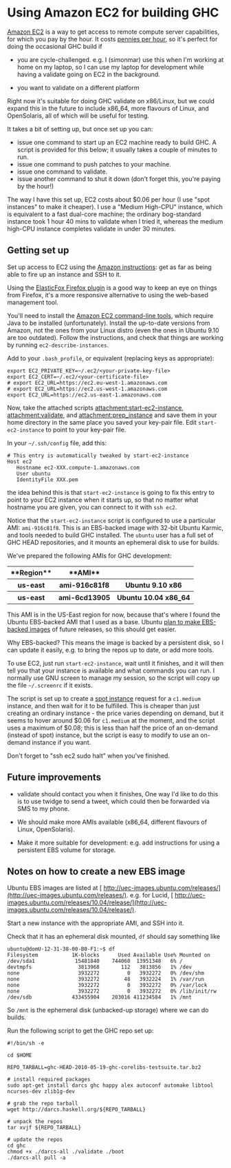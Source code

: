 # Using Amazon EC2 for building GHC

[ Amazon EC2](http://aws.amazon.com/ec2/) is a way to get access to
remote compute server capabilities, for which you pay by the hour.  It
costs [ pennies per hour](http://aws.amazon.com/ec2/#pricing), so it's
perfect for doing the occasional GHC build if

- you are cycle-challenged. e.g. I (simonmar) use this when I'm
  working at home on my laptop, so I can use my laptop for
  development while having a validate going on EC2 in the background.

- you want to validate on a different platform


Right now it's suitable for doing GHC validate on x86/Linux, but we
could expand this in the future to include x86_64, more flavours of
Linux, and OpenSolaris, all of which will be useful for testing.


It takes a bit of setting up, but once set up you can:

- issue one command to start up an EC2 machine ready to build GHC.  A
  script is provided for this below; it usually takes a couple of
  minutes to run.
- issue one command to push patches to your machine.
- issue one command to validate.
- issue another command to shut it down (don't forget this, you're
  paying by the hour!)


The way I have this set up, EC2 costs about $0.06 per hour (I use
"spot instances" to make it cheaper).  I use a "Medium High-CPU"
instance, which is equivalent to a fast dual-core machine; the
ordinary bog-standard instance took 1 hour 40 mins to validate when I
tried it, whereas the medium high-CPU instance completes validate in
under 30 minutes.

## Getting set up


Set up access to EC2 using the
[ Amazon instructions](http://docs.amazonwebservices.com/AWSEC2/latest/GettingStartedGuide/): get as far as being able to fire up an instance
and SSH to it.


Using the
[ ElasticFox Firefox plugin](http://developer.amazonwebservices.com/connect/entry.jspa?externalID=609) is a good way to keep an eye on things from
Firefox, it's a more responsive alternative to using the web-based
management tool.


You'll need to install the [ Amazon EC2 command-line tools](http://docs.amazonwebservices.com/AWSEC2/latest/CommandLineReference/), which require Java to be installed (unfortunately).  Install the up-to-date versions from Amazon, not the ones from your Linux distro (even the ones in Ubuntu 9.10 are too outdated).  Follow the instructions, and check that things are working by running `ec2-describe-instances`.


Add to your `.bash_profile`, or equivalent (replacing keys as appropriate):

```wiki
export EC2_PRIVATE_KEY=~/.ec2/<your-private-key-file>
export EC2_CERT=~/.ec2/<your-certificate-file>
# export EC2_URL=https://ec2.eu-west-1.amazonaws.com
# export EC2_URL=https://ec2.us-west-1.amazonaws.com
export EC2_URL=https://ec2.us-east-1.amazonaws.com
```


Now, take the attached scripts [attachment:start-ec2-instance](/trac/ghc/attachment/wiki/AmazonEC2/start-ec2-instance)[](/trac/ghc/raw-attachment/wiki/AmazonEC2/start-ec2-instance),
[attachment:validate](/trac/ghc/attachment/wiki/AmazonEC2/validate)[](/trac/ghc/raw-attachment/wiki/AmazonEC2/validate), and [attachment:prep_instance](/trac/ghc/attachment/wiki/AmazonEC2/prep_instance)[](/trac/ghc/raw-attachment/wiki/AmazonEC2/prep_instance) and save them in
your home directory in the same place you saved your key-pair file.
Edit `start-ec2-instance` to point to your key-pair file.


In your `~/.ssh/config` file, add this:

```wiki
# This entry is automatically tweaked by start-ec2-instance
Host ec2
   Hostname ec2-XXX.compute-1.amazonaws.com
   User ubuntu
   IdentityFile XXX.pem
```


the idea behind this is that `start-ec2-instance` is going to fix this
entry to point to your EC2 instance when it starts up, so that no
matter what hostname you are given, you can connect to it with `ssh ec2`.


Notice that the `start-ec2-instance` script is configured to use a
particular AMI: `ami-916c81f8`.  This is an EBS-backed image with
32-bit Ubuntu Karmic, and tools needed to build GHC installed.  The
`ubuntu` user has a full set of GHC HEAD repositories, and it mounts an ephemeral disk to use for builds.


We've prepared the following AMIs for GHC development:

<table><tr><th>**Region**</th>
<th>**AMI**</th>
<th></th></tr>
<tr><th>us-east</th>
<th>ami-916c81f8</th>
<th>Ubuntu 9.10 x86
</th></tr>
<tr><th>us-east</th>
<th>ami-6cd13905</th>
<th>Ubuntu 10.04 x86_64
</th></tr></table>


This AMI is in the US-East region for now, because that's where I
found the Ubuntu EBS-backed AMI that I used as a base.  Ubuntu [ plan to make EBS-backed images](https://wiki.ubuntu.com/ServerLucidEc2EBSRoot) of future releases, so this should get easier.


Why EBS-backed? This means the image is backed by a persistent disk,
so I can update it easily, e.g. to bring the repos up to date, or add
more tools.


To use EC2, just run `start-ec2-instance`, wait until it finishes, and
it will then tell you that your instance is available and what
commands you can run.  I normally use GNU screen to manage my session,
so the script will copy up the file `~/.screenrc` if it exists.


The script is set up to create a
[ spot instance](http://aws.amazon.com/ec2/spot-instances/) request for
a `c1.medium` instance, and then wait for it to be fulfilled.  This is
cheaper than just creating an ordinary instance - the price varies
depending on demand, but it seems to hover around $0.06 for
`c1.medium` at the moment, and the script uses a maximum of $0.08;
this is less than half the price of an on-demand (instead of spot)
instance, but the script is easy to modify to use an on-demand instance if you want.


Don't forget to "ssh ec2 sudo halt" when you've finished.

## Future improvements

- validate should contact you when it finishes, One way I'd like to
  do this is to use twidge to send a tweet, which could then be
  forwarded via SMS to my phone.

- We should make more AMIs available (x86_64, different flavours of
  Linux, OpenSolaris).

- Make it more suitable for development: e.g. add instructions for
  using a persistent EBS volume for storage.

## Notes on how to create a new EBS image


Ubuntu EBS images are listed at [ http://uec-images.ubuntu.com/releases/](http://uec-images.ubuntu.com/releases/).  e.g. for Lucid,  [ http://uec-images.ubuntu.com/releases/10.04/release/](http://uec-images.ubuntu.com/releases/10.04/release/).


Start a new instance with the appropriate AMI, and SSH into it.


Check that it has an ephemeral disk mounted, `df` should say something like

```wiki
ubuntu@domU-12-31-38-00-B0-F1:~$ df
Filesystem           1K-blocks      Used Available Use% Mounted on
/dev/sda1             15481840    744060  13951348   6% /
devtmpfs               3813968       112   3813856   1% /dev
none                   3932272         0   3932272   0% /dev/shm
none                   3932272        48   3932224   1% /var/run
none                   3932272         0   3932272   0% /var/lock
none                   3932272         0   3932272   0% /lib/init/rw
/dev/sdb             433455904    203016 411234584   1% /mnt
```


So `/mnt` is the ephemeral disk (unbacked-up storage) where we can do builds.


Run the following script to get the GHC repo set up:

```wiki
#!/bin/sh -e

cd $HOME

REPO_TARBALL=ghc-HEAD-2010-05-19-ghc-corelibs-testsuite.tar.bz2

# install required packages
sudo apt-get install darcs ghc happy alex autoconf automake libtool ncurses-dev zlib1g-dev

# grab the repo tarball
wget http://darcs.haskell.org/${REPO_TARBALL}

# unpack the repos
tar xvjf ${REPO_TARBALL}

# update the repos
cd ghc
chmod +x ./darcs-all ./validate ./boot
./darcs-all pull -a
```